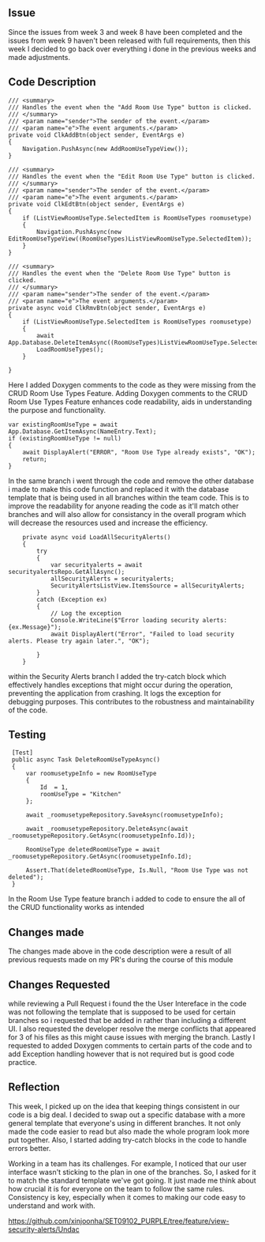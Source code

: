 ## Issue

Since the issues from week 3 and week 8 have been completed and the issues from week 9 haven't been released with full requirements, then this week I decided to go back over everything i done in the previous weeks and made adjustments.

## Code Description
```
/// <summary>
/// Handles the event when the "Add Room Use Type" button is clicked.
/// </summary>
/// <param name="sender">The sender of the event.</param>
/// <param name="e">The event arguments.</param>
private void ClkAddBtn(object sender, EventArgs e)
{
    Navigation.PushAsync(new AddRoomUseTypeView());
}

/// <summary>
/// Handles the event when the "Edit Room Use Type" button is clicked.
/// </summary>
/// <param name="sender">The sender of the event.</param>
/// <param name="e">The event arguments.</param>
private void ClkEdtBtn(object sender, EventArgs e)
{
    if (ListViewRoomUseType.SelectedItem is RoomUseTypes roomusetype)
    {
        Navigation.PushAsync(new EditRoomUseTypeView((RoomUseTypes)ListViewRoomUseType.SelectedItem));
    }
}

/// <summary>
/// Handles the event when the "Delete Room Use Type" button is clicked.
/// </summary>
/// <param name="sender">The sender of the event.</param>
/// <param name="e">The event arguments.</param>
private async void ClkRmvBtn(object sender, EventArgs e)
{
    if (ListViewRoomUseType.SelectedItem is RoomUseTypes roomusetype)
    {
        await App.Database.DeleteItemAsync((RoomUseTypes)ListViewRoomUseType.SelectedItem);
        LoadRoomUseTypes();
    }

}
```
Here I added Doxygen comments to the code as they were missing from the CRUD Room Use Types Feature. Adding Doxygen comments to the CRUD Room Use Types Feature enhances code readability, aids in understanding the purpose and functionality.

```
var existingRoomUseType = await App.Database.GetItemAsync(NameEntry.Text);
if (existingRoomUseType != null)
{
	await DisplayAlert("ERROR", "Room Use Type already exists", "OK");
    return;
}
```
In the same branch i went through the code and remove the other database i made to make this code function and replaced it with the database template that is being used in all branches within the team code. This is to improve the readability for anyone reading the code as it'll match other branches and will also allow for consistancy in the overall program which will decrease the resources used and increase the efficiency.

```
    private async void LoadAllSecurityAlerts()
    {
        try
        {
            var securityalerts = await securityalertsRepo.GetAllAsync();
            allSecurityAlerts = securityalerts;
            SecurityAlertsListView.ItemsSource = allSecurityAlerts;
        }
        catch (Exception ex)
        {
            // Log the exception
            Console.WriteLine($"Error loading security alerts: {ex.Message}");
            await DisplayAlert("Error", "Failed to load security alerts. Please try again later.", "OK");

        }
    }
```
within the Security Alerts branch I added the try-catch block which effectively handles exceptions that might occur during the operation, preventing the application from crashing. It logs the exception for debugging purposes. This contributes to the robustness and maintainability of the code.

## Testing

```
 [Test]
 public async Task DeleteRoomUseTypeAsync()
 {
     var roomusetypeInfo = new RoomUseType
     {
         Id  = 1,
         roomUseType = "Kitchen"
     };

     await _roomusetypeRepository.SaveAsync(roomusetypeInfo);

     await _roomusetypeRepository.DeleteAsync(await _roomusetypeRepository.GetAsync(roomusetypeInfo.Id));

     RoomUseType deletedRoomUseType = await _roomusetypeRepository.GetAsync(roomusetypeInfo.Id);

     Assert.That(deletedRoomUseType, Is.Null, "Room Use Type was not deleted");
 }
```
In the Room Use Type feature branch i added to code to ensure the all of the CRUD functionality works as intended

## Changes made

The changes made above in the code description were a result of all previous requests made on my PR's during the course of this module

## Changes Requested

while reviewing a Pull Request i found the the User Intereface in the code was not following the template that is supposed to be used for certain branches so i requested that be added in rather than including a different UI. I also requested the developer resolve the merge conflicts that appeared for 3 of his files as this might cause issues with merging the branch. Lastly I requested to added Doxygen comments to certain parts of the code and to add Exception handling however that is not required but is good code practice.

## Reflection

This week, I picked up on the idea that keeping things consistent in our code is a big deal. I decided to swap out a specific database with a more general template that everyone's using in different branches. It not only made the code easier to read but also made the whole program look more put together. Also, I started adding try-catch blocks in the code to handle errors better.

Working in a team has its challenges. For example, I noticed that our user interface wasn't sticking to the plan in one of the branches. So, I asked for it to match the standard template we've got going. It just made me think about how crucial it is for everyone on the team to follow the same rules. Consistency is key, especially when it comes to making our code easy to understand and work with.

https://github.com/xinjoonha/SET09102_PURPLE/tree/feature/view-security-alerts/Undac 

